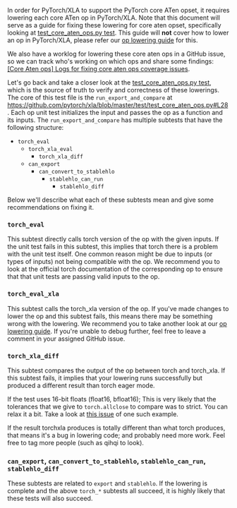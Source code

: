In order for PyTorch/XLA to support the PyTorch core ATen opset, it requires lowering each core ATen op in PyTorch/XLA. Note that this document will serve as a guide for fixing these lowering for core aten opset, specifically looking at [test_core_aten_ops.py test](https://github.com/pytorch/xla/blob/master/test/test_core_aten_ops.py). This guide will **not** cover how to lower an op in PyTorch/XLA, please refer our [op lowering guide](https://github.com/pytorch/xla/blob/master/OP_LOWERING_GUIDE.md) for this. 

We also have a worklog for lowering these core aten ops in a GitHub issue, so we can track who's working on which ops and share some findings: [[Core Aten ops] Logs for fixing core aten ops coverage issues](https://github.com/pytorch/xla/issues/5934). 

Let's go back and take a closer look at the [test_core_aten_ops.py test](https://github.com/pytorch/xla/blob/master/test/test_core_aten_ops.py), which is the source of truth to verify and correctness of these lowerings. The core of this test file is the `run_export_and_compare` at https://github.com/pytorch/xla/blob/master/test/test_core_aten_ops.py#L28. Each op unit test initializes the input and passes the op as a function and its inputs. The `run_export_and_compare` has multiple subtests that have the following structure: 
- `torch_eval`
   - `torch_xla_eval`
     - `torch_xla_diff`
   - `can_export`
     - `can_convert_to_stablehlo`
       - `stablehlo_can_run`
         - `stablehlo_diff`

Below we'll describe what each of these subtests mean and give some recommendations on fixing it.

### `torch_eval`

This subtest directly calls torch version of the op with the given inputs. If the unit test fails in this subtest, this implies that torch there is a problem with the unit test itself. One common reason might be due to inputs (or types of inputs) not being compatible with the op. We recommend you to look at the official torch documentation of the corresponding op to ensure that that unit tests are passing valid inputs to the op.

### `torch_eval_xla`

This subtest calls the torch_xla version of the op. If you've made changes to lower the op and this subtest fails, this means there may be something wrong with the lowering. We recommend you to take another look at our [op lowering guide](https://github.com/pytorch/xla/blob/master/OP_LOWERING_GUIDE.md). If you're unable to debug further, feel free to leave a comment in your assigned GitHub issue.

### `torch_xla_diff`

This subtest compares the output of the op between torch and torch_xla.
If this subtest fails, it implies that your lowering runs successfully 
but produced a different result than torch eager mode.

If the test uses 16-bit floats (float16, bfloat16); This is very likely
that the tolerances that we give to `torch.allclose` to compare was to 
strict. You can relax it a bit. Take a look at [this issue](https://github.com/pytorch/xla/issues/5934) of one such example.

If the result torchxla produces is totally different than what torch produces, that means it's a bug in lowering code; and probably need
more work. Feel free to tag more people (such as qihqi to look).

### `can_export`, `can_convert_to_stablehlo`, `stablehlo_can_run`, `stablehlo_diff`

These subtests are related to `export` and `stablehlo`. If the lowering is complete and the above `torch_*` subtests all succeed, it is highly likely that these tests will also succeed.  
